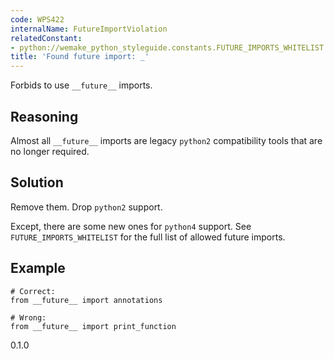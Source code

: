 ```yaml
---
code: WPS422
internalName: FutureImportViolation
relatedConstant:
- python://wemake_python_styleguide.constants.FUTURE_IMPORTS_WHITELIST
title: 'Found future import: _'
---
```


Forbids to use `__future__` imports.

## Reasoning
Almost all `__future__` imports are legacy `python2` compatibility
tools that are no longer required.

## Solution
Remove them. Drop `python2` support.

Except, there are some new ones for `python4` support. See
`FUTURE_IMPORTS_WHITELIST` for
the full list of allowed future imports.

## Example

    # Correct:
    from __future__ import annotations
    
    # Wrong:
    from __future__ import print_function

<div class="versionadded">

0.1.0

</div>